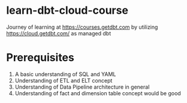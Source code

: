 # learn-dbt-cloud-course
Journey of learning at https://courses.getdbt.com by utilizing https://cloud.getdbt.com/ as managed dbt

# Prerequisites
1. A basic understanding of SQL and YAML
2. Understanding of ETL and ELT concept
3. Understanding of Data Pipeline architecture in general
4. Understanding of fact and dimension table concept would be good

